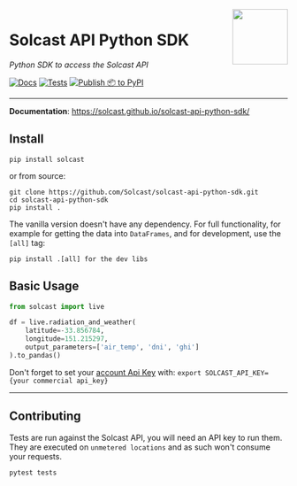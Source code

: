 <img src="https://github.com/Solcast/solcast-api-python-sdk/blob/main/docs/img/logo.png?raw=true" width="100" align="right">

# Solcast API Python SDK

<em>Python SDK to access the Solcast API</em>

[![Docs](https://github.com/Solcast/solcast-api-python-sdk/actions/workflows/docs.yml/badge.svg)](https://github.com/Solcast/solcast-api-python-sdk/actions/workflows/docs.yml) [![Tests](https://github.com/Solcast/solcast-api-python-sdk/actions/workflows/test.yml/badge.svg)](https://github.com/Solcast/solcast-api-python-sdk/actions/workflows/test.yml) [![Publish 📦 to PyPI](https://github.com/Solcast/solcast-api-python-sdk/actions/workflows/publish-to-pypi.yml/badge.svg)](https://github.com/Solcast/solcast-api-python-sdk/actions/workflows/publish-to-pypi.yml)

---

**Documentation**: <a href="https://solcast.github.io/solcast-api-python-sdk/" target="_blank">https://solcast.github.io/solcast-api-python-sdk/ </a>

## Install
```commandline
pip install solcast
```
or from source: 
```commandline
git clone https://github.com/Solcast/solcast-api-python-sdk.git
cd solcast-api-python-sdk
pip install .
```

The vanilla version doesn't have any dependency. For full functionality,
for example for getting the data into `DataFrames`, and for development, use the `[all]` tag: 
```commandline
pip install .[all] for the dev libs
```

## Basic Usage

```python
from solcast import live

df = live.radiation_and_weather(
    latitude=-33.856784,
    longitude=151.215297,
    output_parameters=['air_temp', 'dni', 'ghi']
).to_pandas()
```

Don't forget to set your [account Api Key](https://toolkit.solcast.com.au/register) with: 
```export SOLCAST_API_KEY={your commercial api_key}```

---

## Contributing
Tests are run against the Solcast API, you will need an API key to run them. 
They are executed on `unmetered locations` and as such won't consume your requests.

```commandline
pytest tests
```
